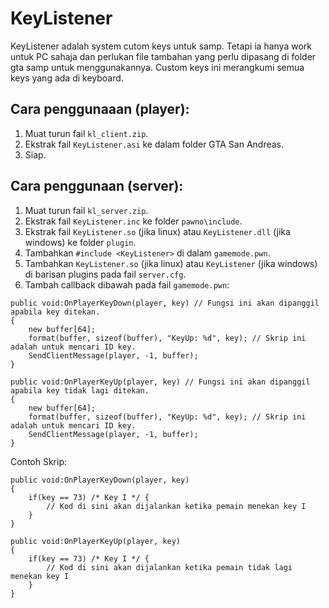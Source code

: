 # KeyListener 
KeyListener adalah system cutom keys untuk samp. Tetapi ia hanya work untuk PC sahaja dan perlukan file tambahan yang perlu dipasang di folder gta samp untuk menggunakannya.
Custom keys ini merangkumi semua keys yang ada di keyboard.

## Cara penggunaaan (player):
1. Muat turun fail `kl_client.zip`.
2. Ekstrak fail `KeyListener.asi` ke dalam folder GTA San Andreas.
3. Siap.

## Cara penggunaan (server):
1. Muat turun fail `kl_server.zip`.
2. Ekstrak fail `KeyListener.inc` ke folder `pawno\include`.
3. Ekstrak fail `KeyListener.so` (jika linux) atau `KeyListener.dll` (jika windows) ke folder `plugin`.
4. Tambahkan `#include <KeyListener>` di dalam `gamemode.pwn`.
5. Tambahkan `KeyListener.so` (jika linux) atau `KeyListener` (jika windows) di barisan plugins pada fail `server.cfg`.
6. Tambah callback dibawah pada fail `gamemode.pwn`:
```pawn
public void:OnPlayerKeyDown(player, key) // Fungsi ini akan dipanggil apabila key ditekan.
{
    new buffer[64];
    format(buffer, sizeof(buffer), "KeyUp: %d", key); // Skrip ini adalah untuk mencari ID key.
    SendClientMessage(player, -1, buffer);
}

public void:OnPlayerKeyUp(player, key) // Fungsi ini akan dipanggil apabila key tidak lagi ditekan.
{
    new buffer[64];
    format(buffer, sizeof(buffer), "KeyUp: %d", key); // Skrip ini adalah untuk mencari ID key.
    SendClientMessage(player, -1, buffer);
}
```

Contoh Skrip:
```pawn
public void:OnPlayerKeyDown(player, key) 
{
    if(key == 73) /* Key I */ {
        // Kod di sini akan dijalankan ketika pemain menekan key I
    }
}

public void:OnPlayerKeyUp(player, key) 
{
    if(key == 73) /* Key I */ {
        // Kod di sini akan dijalankan ketika pemain tidak lagi menekan key I
    }
}
```
